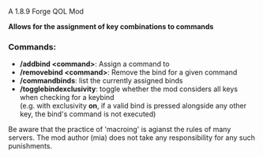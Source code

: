 A 1.8.9 Forge QOL Mod

**Allows for the assignment of key combinations to commands**

### Commands:  
- **/addbind \<command\>**: Assign a command to  
- **/removebind \<command\>**: Remove the bind for a given command  
- **/commandbinds**: list the currently assigned binds
- **/togglebindexclusivity**: toggle whether the mod considers all keys when checking for a keybind
  <br>(e.g. with exclusivity **on**, if a valid bind is pressed alongside any other key, the bind's command is not executed)

Be aware that the practice of 'macroing' is agianst the rules of many servers. The mod author (mia) does not take any responsibility for any such punishments.